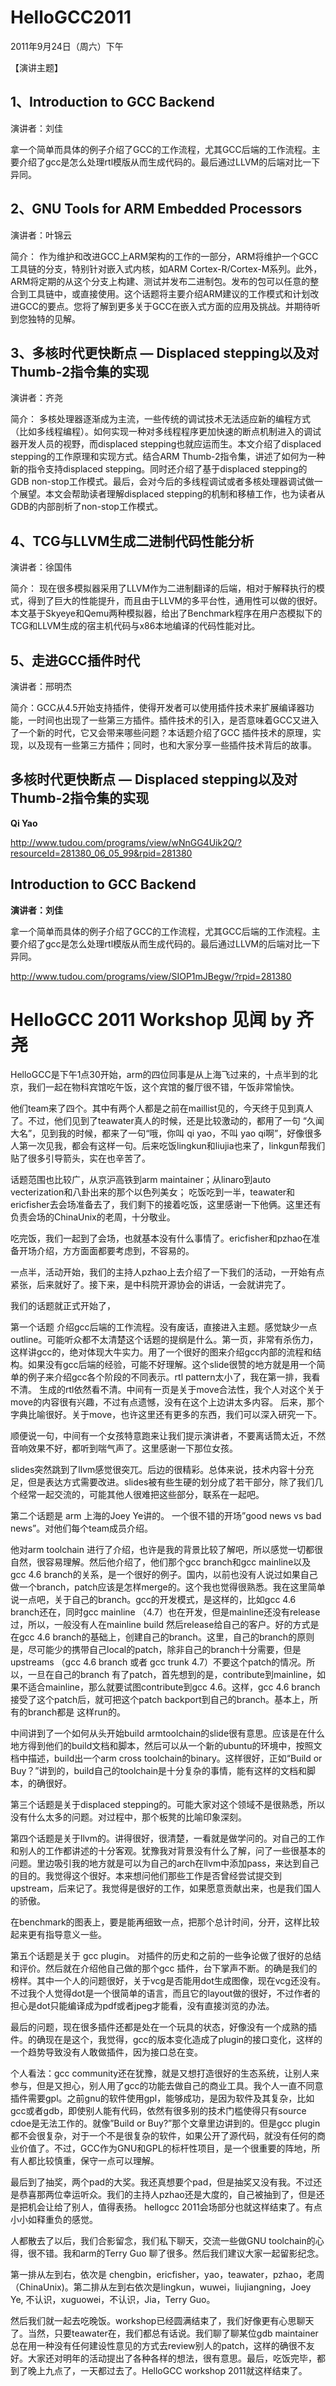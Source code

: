 # HelloGCC2011
2011年9月24日（周六）下午

【演讲主题】

## 1、Introduction to GCC Backend

演讲者：刘佳

拿一个简单而具体的例子介绍了GCC的工作流程，尤其GCC后端的工作流程。主要介绍了gcc是怎么处理rtl模版从而生成代码的。最后通过LLVM的后端对比一下异同。

## 2、GNU Tools for ARM Embedded Processors

演讲者：叶锦云

简介： 作为维护和改进GCC上ARM架构的工作的一部分，ARM将维护一个GCC工具链的分支，特别针对嵌入式内核，如ARM Cortex-R/Cortex-M系列。此外，ARM将定期的从这个分支上构建、测试并发布二进制包。发布的包可以任意的整合到工具链中，或直接使用。这个话题将主要介绍ARM建议的工作模式和计划改进GCC的要点。您将了解到更多关于GCC在嵌入式方面的应用及挑战。并期待听到您独特的见解。

## 3、多核时代更快断点 — Displaced stepping以及对Thumb-2指令集的实现

演讲者：齐尧

简介： 多核处理器逐渐成为主流，一些传统的调试技术无法适应新的编程方式（比如多线程编程）。如何实现一种对多线程程序更加快速的断点机制进入的调试器开发人员的视野，而displaced stepping也就应运而生。本文介绍了displaced stepping的工作原理和实现方式。结合ARM Thumb-2指令集，讲述了如何为一种新的指令支持displaced stepping。同时还介绍了基于displaced stepping的GDB non-stop工作模式。最后，会对今后的多线程调试或者多核处理器调试做一个展望。本文会帮助读者理解displaced stepping的机制和移植工作，也为读者从GDB的内部剖析了non-stop工作模式。

## 4、TCG与LLVM生成二进制代码性能分析

演讲者：徐国伟

简介： 现在很多模拟器采用了LLVM作为二进制翻译的后端，相对于解释执行的模式，得到了巨大的性能提升，而且由于LLVM的多平台性，通用性可以做的很好。本文基于Skyeye和Qemu两种模拟器，给出了Benchmark程序在用户态模拟下的TCG和LLVM生成的宿主机代码与x86本地编译的代码性能对比。

## 5、走进GCC插件时代

演讲者：邢明杰

简介：GCC从4.5开始支持插件，使得开发者可以使用插件技术来扩展编译器功能，一时间也出现了一些第三方插件。插件技术的引入，是否意味着GCC又进入了一个新的时代，它又会带来哪些问题？本话题介绍了GCC 插件技术的原理，实现，以及现有一些第三方插件；同时，也和大家分享一些插件技术背后的故事。

## 多核时代更快断点 — Displaced stepping以及对Thumb-2指令集的实现

**Qi Yao**

http://www.tudou.com/programs/view/wNnGG4Uik2Q/?resourceId=281380_06_05_99&rpid=281380

## Introduction to GCC Backend

**演讲者：刘佳**

拿一个简单而具体的例子介绍了GCC的工作流程，尤其GCC后端的工作流程。主要介绍了gcc是怎么处理rtl模版从而生成代码的。最后通过LLVM的后端对比一下异同。

http://www.tudou.com/programs/view/SIOP1mJBegw/?rpid=281380

# HelloGCC 2011 Workshop 见闻 by 齐尧

HelloGCC是下午1点30开始，arm的四位同事是从上海飞过来的，十点半到的北京，我们一起在物科宾馆吃午饭，这个宾馆的餐厅很不错，午饭非常愉快。

他们team来了四个。其中有两个人都是之前在maillist见的，今天终于见到真人了。不过，他们见到了teawater真人的时候，还是比较激动的，都用了一句 “久闻大名”，见到我的时候，都来了一句“哦，你叫 qi yao，不叫 yao qi啊”，好像很多人第一次见我，都会有这样一句。后来吃饭lingkun和liujia也来了，linkgun帮我们贴了很多引导箭头，实在也辛苦了。

话题范围也比较广，从京沪高铁到arm maintainer；从linaro到auto vecterization和八卦出来的那个以色列美女； 吃饭吃到一半，teawater和ericfisher去会场准备去了，我们剩下的接着吃饭，这里感谢一下他俩。这里还有负责会场的ChinaUnix的老周，十分敬业。


吃完饭，我们一起到了会场，也就基本没有什么事情了。ericfisher和pzhao在准备开场介绍，方方面面都要考虑到，不容易的。

一点半，活动开始，我们的主持人pzhao上去介绍了一下我们的活动，一开始有点紧张，后来就好了。接下来，是中科院开源协会的讲话，一会就讲完了。

我们的话题就正式开始了，

第一个话题 介绍gcc后端的工作流程。没有废话，直接进入主题。感觉缺少一点outline。可能听众都不太清楚这个话题的提纲是什么。第一页，非常有杀伤力，这样讲gcc的，绝对体现大牛实力。用了一个很好的图来介绍gcc内部的流程和结构。如果没有gcc后端的经验，可能不好理解。这个slide很赞的地方就是用一个简单的例子来介绍gcc各个阶段的不同表示。rtl pattern太小了，我在第一排，我看不清。
生成的rtl依然看不清。中间有一页是关于move合法性，我个人对这个关于move的内容很有兴趣，不过有点遗憾，没有在这个上边讲太多内容。 后来，那个字典比喻很好。关于move，也许这里还有更多的东西，我们可以深入研究一下。

 

顺便说一句，中间有一个女孩特意跑来让我们提示演讲者，不要离话筒太近，不然音响效果不好，都听到喘气声了。这里感谢一下那位女孩。

slides突然跳到了llvm感觉很突兀。后边的很精彩。总体来说，技术内容十分充足，但是表达方式需要改进。slides被有些生硬的划分成了若干部分，除了我们几个经常一起交流的，可能其他人很难把这些部分，联系在一起吧。

第二个话题是 arm 上海的Joey Ye讲的。 一个很不错的开场”good news vs bad news”。对他们每个team成员介绍。


他对arm toolchain 进行了介绍，也许是我的背景比较了解吧，所以感觉一切都很自然，很容易理解。然后他介绍了，他们那个gcc branch和gcc mainline以及gcc 4.6 branch的关系，是一个很好的例子。国内，以前也没有人说过如果自己做一个branch，patch应该是怎样merge的。这个我也觉得很熟悉。我在这里简单说一点吧，关于自己的branch。gcc的开发模式，是这样的，比如gcc 4.6 branch还在，同时gcc mainline （4.7）也在开发，但是mainline还没有release过，所以，一般没有人在mainline build 然后release给自己的客户。好的方式是在gcc 4.6 branch的基础上，创建自己的branch。这里，自己的branch的原则是，尽可能少的携带自己local的patch，除非自己的branch十分需要，但是upstreams （gcc 4.6 branch 或者 gcc trunk 4.7）不要这个patch的情况。所以，一旦在自己的branch 有了patch，首先想到的是，contribute到mainline，如果不适合mainline，那么就要试图contribute到gcc 4.6。这样，gcc 4.6 branch接受了这个patch后，就可把这个patch backport到自己的branch。基本上，所有的branch都是 这样run的。

中间讲到了一个如何从头开始build armtoolchain的slide很有意思。应该是在什么地方得到他们的build文档和脚本，然后可以从一个新的ubuntu的环境中，按照文档中描述，build出一个arm cross toolchain的binary。这样很好，正如“Build or Buy？”讲到的，build自己的toolchain是十分复杂的事情，能有这样的文档和脚本，的确很好。

第三个话题是关于displaced stepping的。可能大家对这个领域不是很熟悉，所以没有什么太多的问题。对过程中，那个板凳的比喻印象深刻。

 

第四个话题是关于llvm的。讲得很好，很清楚，一看就是做学问的。对自己的工作和别人的工作都讲述的十分客观。犹豫我对背景没有什么了解，问了一些很基本的问题。里边吸引我的地方就是可以为自己的arch在llvm中添加pass，来达到自己的目的。我觉得这个很好。本来想问他们那些工作是否曾经尝试提交到upstream，后来记了。我觉得是很好的工作，如果愿意贡献出来，也是我们国人的骄傲。

在benchmark的图表上，要是能再细致一点，把那个总计时间，分开，这样比较起来更有指导意义一些。

第五个话题是关于 gcc plugin。
对插件的历史和之前的一些争论做了很好的总结和评价。然后就在介绍他自己做的那个gcc 插件，台下掌声不断。的确是我们的榜样。其中一个人的问题很好，关于vcg是否能用dot生成图像，现在vcg还没有。不过我个人觉得dot是一个很简单的语言，而且它的layout做的很好，不过作者的担心是dot只能编译成为pdf或者jpeg才能看，没有直接浏览的办法。

最后的问题，现在很多插件还都是处在一个玩具的状态，好像没有一个成熟的插件。的确现在是这个，我觉得，gcc的版本变化造成了plugin的接口变化，这样的一个趋势导致没有人敢做插件，因为接口总在变。

个人看法：gcc community还在犹豫，就是又想打造很好的生态系统，让别人来参与，但是又担心，别人用了gcc的功能去做自己的商业工具。我个人一直不同意插件需要gpl。之前gnu的软件使用gpl，能够成功，是因为软件及其复杂，比如gcc或者gdb，即使别人能有代码，依然有很多别的技术门槛使得只有source cdoe是无法工作的。就像”Build or Buy?”那个文章里边讲到的。但是gcc plugin都不会很复杂，对于一个不是很复杂的软件，如果公开了源代码，就没有任何的商业价值了。不过，GCC作为GNU和GPL的标杆性项目，是一个很重要的阵地，所有人都比较慎重，保守一点可以理解。

最后到了抽奖，两个pad的大奖。我还真想要个pad，但是抽奖又没有我。不过还是恭喜那两位幸运听众。我们的主持人pzhao还是大度的，自己被抽到了，但是还是把机会让给了别人，值得表扬。 hellogcc 2011会场部分也就这样结束了。有点小小如释重负的感觉。

人都散去了以后，我们合影留念，我们私下聊天，交流一些做GNU toolchain的心得，很不错。我和arm的Terry Guo 聊了很多。然后我们建议大家一起留影纪念。

第一排从左到右，依次是 chengbin，ericfisher，yao，teawater，pzhao，老周（ChinaUnix)。第二排从左到右依次是lingkun，wuwei，liujiangning，Joey Ye, 不认识，xuguowei，不认识，Jia，Terry Guo。

然后我们就一起去吃晚饭。workshop已经圆满结束了，我们好像更有心思聊天了。当然，只要teawater在，我们都总有话说。我们聊了聊某位gdb maintainer总在用一种没有任何建设性意见的方式去review别人的patch，这样的确很不友好。大家还对明年的活动提出了各种各样的想法，很有意思。最后，吃饭完毕，都到了晚上九点了，一天都过去了。HelloGCC workshop 2011就这样结束了。
